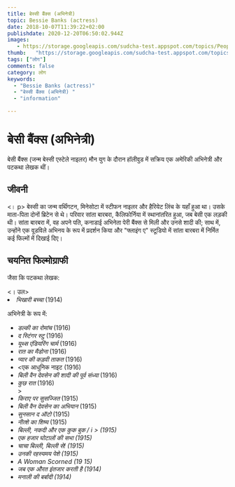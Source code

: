 ```yaml
---
title: बेस्सी बैंक्स (अभिनेत्री) 
topic: Bessie Banks (actress)
date: 2018-10-07T11:39:22+02:00
publishdate: 2020-12-20T06:50:02.944Z
images: 
   - https://storage.googleapis.com/sudcha-test.appspot.com/topics/People/bessie_banks_(actress)/1.jpeg
thumb:   "https://storage.googleapis.com/sudcha-test.appspot.com/topics/People/bessie_banks_(actress)/thumb.jpeg"
tags: ["लोग"]
comments: false
category: लोग
keywords: 
  - "Bessie Banks (actress)"
  - "बेस्सी बैंक्स (अभिनेत्री) "
  - "information"

---
```

<h1> बेसी बैंक्स (अभिनेत्री) </h1> <p> बेसी बैंक्स (जन्म बेस्सी एस्टेले नाइलर) मौन युग के दौरान हॉलीवुड में सक्रिय एक अमेरिकी अभिनेत्री और पटकथा लेखक थीं। </p> <h2> जीवनी </h2> <। p> बेस्सी का जन्म वर्थिंगटन, मिनेसोटा में स्टीफन नाइलर और हैरियेट लिंच के यहाँ हुआ था। उसके माता-पिता दोनों ब्रिटेन से थे। परिवार सांता बारबरा, कैलिफोर्निया में स्थानांतरित हुआ, जब बेसी एक लड़की थी। सांता बारबरा में, वह अपने पति, कनाडाई अभिनेता पेरी बैंक्स से मिली और उनसे शादी की; साथ में, उन्होंने एक वूडविले अभिनय के रूप में प्रदर्शन किया और "फ्लाइंग ए" स्टूडियो में सांता बारबरा में निर्मित कई फिल्मों में दिखाई दिए। </p> <h2> चयनित फिल्मोग्राफी </h2> <p> जैसा कि पटकथा लेखक: </p> <। उल> <li> <i> भिखारी बच्चा </i> (1914) </li> </ul> <p> अभिनेत्री के रूप में: </p> <ul> <li> <i> डल्की का रोमांच </i > (1916) </li> <li> <i> द स्टिंगर स्टु </i> (1916) </li> <li> <i> यूथ्स एंडियरिंग चार्म </i> (1916) </li> <li > <i> रात का मैडोना </i> (1916) </li> <li> <i> प्यार की कड़वी ताकत </i> (1916) </li> <li> <एक आधुनिक नाइट </i> (1916) </li> <li> <i> बिली वैन देवसेन की शादी की पूर्व संध्या </i> (1916) </li> <li> <i> कुछ रात </i> (1916) </li> > <li> <i> किराए पर सुसज्जित </i> (1915) </li> <li> <i> बिली वैन देवसेन का अभियान </i> (1915) </li> <li> <i> सुनसान द ऑटो </i> (1915) </li> <li> <i> नीत्शे का शिष्य </i> (1915) </li> <li> <i> बिल्ली, नकदी और एक कुक बुक / i > (1915) </li> <li> <i> एक हजार घोटालों की सभा </i> (1915) </li> <li> <i> चाचा बिल्ली, बिल्ली से! </I> (1915) </li> <li> <i> उनकी रहस्यमय पेशे </i> (1915) </li> <li> <i> A Woman Scorned </i> (19 15) </li> <li> <i> जब एक औरत इंतजार करती है </i> (1914) </li> <li> <i> मनाली की बर्बादी </i> (1914) </li> </ul> 